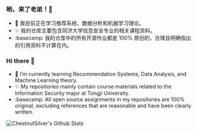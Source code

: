 ### 哟，来了老弟！👋

- 🌱 我目前正在学习推荐系统、数据分析和机器学习理论。
- ✨ 我的仓库主要包含同济大学信息安全专业的相关课程资料。
- :basecamp: 我的仓库中的所有开源作业都是 100% 原创的，合理且明确指出的引用资料不计算在内。

### Hi there 👋
- 🌱 I’m currently learning Recommendation Systems, Data Analysis, and Machine Learning theory.
- ✨ My repositories mainly contain course materials related to the Information Security major at Tongji University.
- :basecamp: All open source assignments in my repositories are 100% original, excluding references that are reasonable and have been clearly written.

![ChestnutSilver's Github Stats](https://github-readme-stats-ten-gilt.vercel.app/api?username=ChestnutSilver&show_icons=true&title_color=009999&icon_color=009999&text_color=333333&bg_color=fff)


<!--
**ChestnutSilver/ChestnutSilver** is a ✨ _special_ ✨ repository because its `README.md` (this file) appears on your GitHub profile.

Here are some ideas to get you started:
- 👯 I’m looking to collaborate on ...
- 🤔 I’m looking for help with ...
- 💬 Ask me about ...
- 😄 Pronouns: ...
- ⚡ Fun fact: ...
-->
